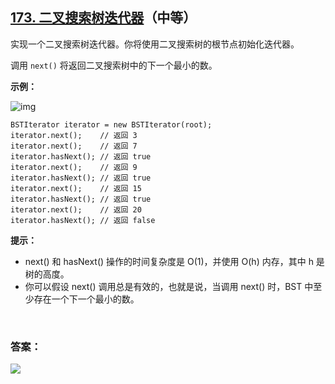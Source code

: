 ## [173. 二叉搜索树迭代器](https://leetcode-cn.com/problems/binary-search-tree-iterator/)（中等）

实现一个二叉搜索树迭代器。你将使用二叉搜索树的根节点初始化迭代器。

调用 `next()` 将返回二叉搜索树中的下一个最小的数。



**示例：**

![img](https://assets.leetcode-cn.com/aliyun-lc-upload/uploads/2018/12/25/bst-tree.png)

```
BSTIterator iterator = new BSTIterator(root);
iterator.next();    // 返回 3
iterator.next();    // 返回 7
iterator.hasNext(); // 返回 true
iterator.next();    // 返回 9
iterator.hasNext(); // 返回 true
iterator.next();    // 返回 15
iterator.hasNext(); // 返回 true
iterator.next();    // 返回 20
iterator.hasNext(); // 返回 false
```



**提示：**

- next() 和 hasNext() 操作的时间复杂度是 O(1)，并使用 O(h) 内存，其中 h 是树的高度。
- 你可以假设 next() 调用总是有效的，也就是说，当调用 next() 时，BST 中至少存在一个下一个最小的数。

<br/>

### 答案：





![](https://img-blog.csdnimg.cn/20200807155236311.png)

#### 